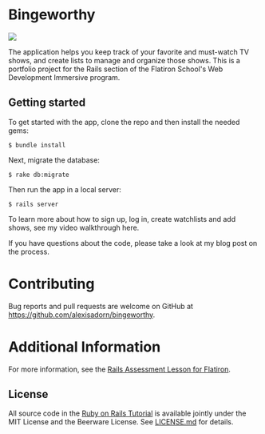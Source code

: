 # Bingeworthy

![](/public/img/app_shows_scnsht.png)

 The application helps you keep track of your favorite and must-watch TV shows, and create lists to manage and organize those shows. This is a portfolio project for the Rails section of the Flatiron School's Web Development Immersive program.

## Getting started

To get started with the app, clone the repo and then install the needed gems:

```
$ bundle install
```

Next, migrate the database:

```
$ rake db:migrate
```

Then run the app in a local server:

```
$ rails server
```

To learn more about how to sign up, log in, create watchlists and add shows, see my video walkthrough here.

If you have questions about the code, please take a look at my blog post on the process.

# Contributing
Bug reports and pull requests are welcome on GitHub at https://github.com/alexisadorn/bingeworthy.

# Additional Information

For more information, see the
[Rails Assessment Lesson for Flatiron](https://github.com/learn-co-students/rails-assessment-v-000).

## License

All source code in the [Ruby on Rails Tutorial](http://railstutorial.org/)
is available jointly under the MIT License and the Beerware License. See
[LICENSE.md](LICENSE.md) for details.
